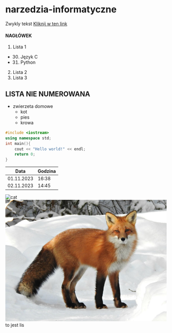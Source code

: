# narzedzia-informatyczne
Zwykly tekst
[Kliknij w ten link](https://docs.github.com/en/get-started/writing-on-github/getting-started-with-writing-and-formatting-on-github/basic-writing-and-formatting-syntax)

#### NAGŁÓWEK  
  1. Lista 1
  - 30. Język C
  - 31. Python
  2. Lista 2  
  5. Lista 3

## LISTA NIE NUMEROWANA  
- zwierzeta domowe
  - kot
  - pies
  - krowa
```c++
#include <iostream>
using namespace std;
int main(){
    cout << "Hello world!" << endl;
    return 0;
}
```
|Data |Godzina |  
| ---------- | --------- |  
| 01.11.2023 | 16:38 |  
| 02.11.2023 | 14:45 |

![cat](animals/cat.avif)
![fox](animals/fox.jpg) 
to jest lis
